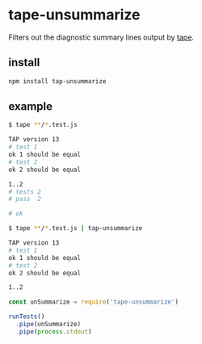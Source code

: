 # tape-unsummarize

Filters out the diagnostic summary lines output by [tape](https://www.npmjs.com/package/tape).

## install

```sh
npm install tap-unsummarize
```

## example


```sh
$ tape **/*.test.js

TAP version 13
# test 1
ok 1 should be equal
# test 2
ok 2 should be equal

1..2
# tests 2
# pass  2

# ok
```

```sh
$ tape **/*.test.js | tap-unsummarize

TAP version 13
# test 1
ok 1 should be equal
# test 2
ok 2 should be equal

1..2
```

```js
const unSummarize = require('tape-unsummarize')

runTests()
  .pipe(unSummarize)
  .pipe(process.stdout)
```
